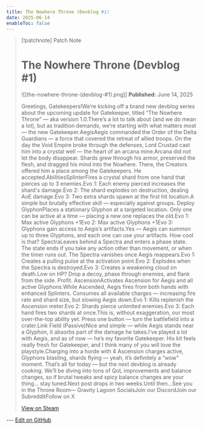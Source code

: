 ```yaml
---
title: The Nowhere Throne (Devblog #1)
date: 2025-06-14
enableToc: false
---
```


> [!patchnote] Patch Note
>
> # The Nowhere Throne (Devblog #1)
>
> ![[the-nowhere-throne-(devblog-#1).png]]
> **Published:** June 14, 2025
>
> Greetings, Gatekeepers!We’re kicking off a brand new devblog series about the upcoming update for Gatekeeper,
> titled “The Nowhere Throne” — aka version 1.0.There’s a lot to talk about (and we do mean a lot), but as tradition demands, we’re starting with what matters most — the new Gatekeeper.AegisAegis commanded the Order of the Delta Guardians — a force that covered the retreat of allied troops. On the day the Void Empire broke through the defenses, Lord Crustad cast him into a crystal well — the heart of an arcana mine.Arcana did not let the body disappear. Shards grew through his armor, preserved the flesh, and dragged his mind into the Nowhere. There, the Creators offered him a place among the Gatekeepers. He accepted.AbilitiesSplinterFires a crystal shard from one hand that pierces up to 3 enemies.Evo 1: Each enemy pierced increases the shard's damage.Evo 2: The shard explodes on destruction, dealing AoE damage.Evo 3: Two extra shards spawn at the first hit location.A simple but brutally effective skill — especially against groups. Deploy GlyphonPlaces a stationary Glyphon at a targeted location.
> Only one can be active at a time — placing a new one replaces the old.Evo 1: Max active Glyphons +1Evo 2: Max active Glyphons +1Evo 3: Glyphons gain access to Aegis’s artifacts.Yes — Aegis can summon up to three Glyphons, and each one can use your artifacts. How cool is that? SpectraLeaves behind a Spectra and enters a phase state.
> The state ends if you take any action other than movement, or when the timer runs out.
> The Spectra vanishes once Aegis reappears.Evo 1: Creates a pulling pulse at the activation point.Evo 2: Explodes when the Spectra is destroyed.Evo 3: Creates a weakening cloud on death.Low on HP? Drop a decoy, phase through enemies, and flank from the side.
> Profit. AscensionActivates Ascension for Aegis and all active Glyphons.While Ascended, Aegis fires from both hands with enhanced Splinters.
> Consumes all available charges — increasing fire rate and shard size, but slowing Aegis down.Evo 1: Kills replenish the Ascension meter.Evo 2: Shards pierce unlimited enemies.Evo 3: Each hand fires two shards at once.This is, without exaggeration, our most over-the-top ability yet.
> Press one button — turn the battlefield into a crater.Link Field (Passive)Nice and simple — while Aegis stands near a Glyphon, it absorbs part of the damage he takes.I’ve played a lot with Aegis, and as of now — he’s my favorite Gatekeeper. His kit feels really fresh for Gatekeeper, and I think many of you will love the playstyle.Charging into a horde with 4 Ascension charges active, Glyphons blasting, shards flying —
> yeah, it’s definitely a “wow” moment. That’s all for today — but the next devblog is already cooking.
> We’ll be diving into tons of QoL improvements and balance changes, so if brutal tweaks and spicy balance changes are your thing… stay tuned.Next post drops in two weeks.Until then...See you in the Throne Room— Gravity Lagoon SocialsJoin our DiscordJoin our SubredditFollow on X
>
> [View on Steam](https://store.steampowered.com/news/app/2106670/view/625550902077428973)

--- [Edit on GitHub](https://github.com/Mondrethos/gatekeeperwiki/edit/main/content/PatchNotes/2025-06-14-the-nowhere-throne-(devblog-#1).md)